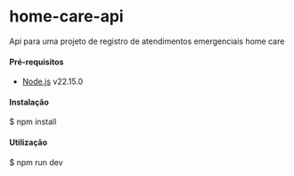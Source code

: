 # home-care-api
Api para uma projeto de registro de atendimentos emergenciais home care

#### Pré-requisitos

- [Node.js](https://nodejs.org/en/) v22.15.0

#### Instalação
$ npm install

#### Utilização
$ npm run dev
